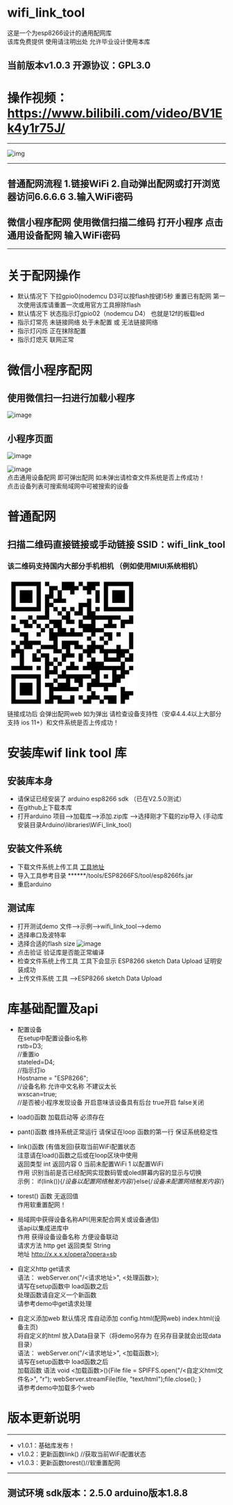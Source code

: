 # wifi_link_tool
这是一个为esp8266设计的通用配网库   
该库免费提供 使用请注明出处 允许毕业设计使用本库 
## 当前版本v1.0.3 开源协议：GPL3.0

# 操作视频：https://www.bilibili.com/video/BV1Ek4y1r75J/

****
![img](https://github.com/bilibilifmk/wifi_link_tool/blob/master/img/index.jpg)
****
## 普通配网流程 1.链接WiFi 2.自动弹出配网或打开浏览器访问6.6.6.6 3.输入WiFi密码   
## 微信小程序配网 使用微信扫描二维码 打开小程序 点击通用设备配网  输入WiFi密码
****
# 关于配网操作
* 默认情况下 下拉gpio0(nodemcu D3可以按flash按键)5秒 重置已有配网 第一次使用该库请重置一次或用官方工具擦除flash  
* 默认情况下 状态指示灯gpio02（nodemcu D4） 也就是12f的板载led  
* 指示灯常亮 未链接网络 处于未配置 或 无法链接网络  
* 指示灯闪烁 正在抹除配置  
* 指示灯熄灭 联网正常  

# 微信小程序配网
## 使用微信扫一扫进行加载小程序

![image](https://github.com/bilibilifmk/wifi_link_tool/blob/master/img/wxxcx.jpg)

## 小程序页面
![image](https://github.com/bilibilifmk/wifi_link_tool/blob/master/img/wx1.jpg)  

![image](https://github.com/bilibilifmk/wifi_link_tool/blob/master/img/wx2.jpg)  
点击通用设备配网 即可弹出配网 如未弹出请检查文件系统是否上传成功！  
点击设备列表可搜索局域网中可被搜索的设备

# 普通配网
## 扫描二维码直接链接或手动链接 SSID：wifi_link_tool
### 该二维码支持国内大部分手机相机 （例如使用MIUI系统相机）
![image](/img/ptlink.png)  
链接成功后 会弹出配网web 如为弹出 请检查设备支持性（安卓4.4.4以上大部分支持 ios 11+）和文件系统是否上传成功！

# 安装库wif link tool 库
## 安装库本身
* 请保证已经安装了 arduino esp8266 sdk （已在V2.5.0测试）
* 在github上下载本库
* 打开arduino  项目—>加载库—>添加.zip库 —>选择刚才下载的zip导入 (手动库安装目录Arduino\libraries\WiFi_link_tool)

## 安装文件系统
* 下载文件系统上传工具 [工具地址](https://github.com/esp8266/arduino-esp8266fs-plugin/releases)
* 导入工具参考目录 ******/tools/ESP8266FS/tool/esp8266fs.jar  
* 重启arduino

## 测试库
* 打开测试demo 文件—>示例—>wifi_link_tool—>demo
* 选择串口及波特率
* 选择合适的flash size
![image](https://github.com/bilibilifmk/wifi_link_tool/blob/master/img/flash.jpg)  
* 点击验证 验证库是否能正常编译
* 检查文件系统上传工具  工具下会显示 ESP8266 sketch Data Upload 证明安装成功
* 上传文件系统 工具 —>ESP8266 sketch Data Upload 

# 库基础配置及api
* 配置设备  
在setup中配置设备io名称  
    rstb=D3;  
    //重置io  
    stateled=D4;  
    //指示灯io  
    Hostname = "ESP8266";  
    //设备名称 允许中文名称 不建议太长  
    wxscan=true;  
    //是否被小程序发现设备 开启意味该设备具有后台 true开启 false关闭  
* load()函数 加载启动等 必须存在

* pant()函数 维持系统正常运行 请保证在loop 函数的第一行 保证系统稳定性

* link()函数 (有值发回)获取当前WiFi配置状态   
 注意请在load()函数之后或在loop区块中使用  
 返回类型 int 返回内容 0 当前未配置WiFi 1 以配置WiFi  
 作用 识别当前是否已经配网实现数码管或oled屏幕内容的显示与切换  
 示例：   if(link()){/*设备以配置网络触发内容*/}else{/*设备未配置网络触发内容*/}
 
 * torest() 函数 无返回值   
  作用软重置配网！

* 局域网中获得设备名称API(用来配合网关或设备通信)    
该api以集成进库中  
作用 获得设备设备名称 方便设备联动  
请求方法 http get 返回类型 String  
地址 http://x.x.x.x/opera?opera=sb

* 自定义http get请求   
语法： webServer.on("/<请求地址>", <处理函数>);   
请写在setup函数中 load函数之后  
处理函数请自定义一个新函数  
请参考demo中get请求处理

* 自定义添加web
默认情况 库自动添加 config.html(配网web) index.html(设备主页)  
将自定义的html 放入Data目录下（将demo另存为 在另存目录就会出现data目录）  
语法： webServer.on("/<请求地址>", <加载函数>);  
请写在setup函数中 load函数之后  
加载函数 语法 void <加载函数>(){File file = SPIFFS.open("/<自定义html文件名>", "r"); webServer.streamFile(file, "text/html");file.close(); }  
请参考demo中加载多个web


# 版本更新说明
****
* v1.0.1：基础库发布！
* v1.0.2：更新函数link() //获取当前WiFi配置状态
* v1.0.3：更新函数torest()//软重置配网
****



## 测试环境  sdk版本：2.5.0 arduino版本1.8.8

